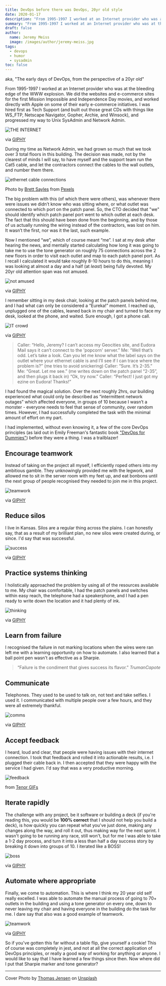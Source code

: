 ```yaml
---
title: DevOps before there was DevOps, 20yr old style
date: 2020-01-17
description: "From 1995-1997 I worked at an Internet provider who was at the bleeding edge of the WWW explosion. This, is my DevOps story."
summary: "From 1995-1997 I worked at an Internet provider who was at the bleeding edge of the WWW explosion. This, is my DevOps story."
draft: false
author:
  name: Jeremy Meiss
  image: /images/author/jeremy-meiss.jpg
tags:
  - devops
  - humor
  - sysadmin
toc: false
---
```

aka, "The early days of DevOps, from the perspective of a 20yr old"

From 1995-1997 I worked at an Internet provider who was at the bleeding edge of the WWW explosion. We did the websites and e-commerce sites for the first Mission Impossible and Independence Day movies, and worked directly with Apple on some of their early e-commerce initiatives. I was hired first as Tech Support (and built out those great CDs with things like WS_FTP, Netscape Navigator, Gopher, Archie, and Winsock), and progressed my way to Unix SysAdmin and Network Admin.

![THE INTERNET](https://media.giphy.com/media/SZUnyVdIDAEQU/giphy.gif)
<figcaption>via <a href="https://giphy.com/embed/SZUnyVdIDAEQU">GIPHY</a></figcaption>

During my time as Network Admin, we had grown so much that we took over 3 total floors in this building. The decision was made, not by the clearest of minds I will say, to have myself and the support team run the Cat5 cable, and let the contractors connect the cables to the wall outlets, and number them there.

![ethernet cable connections](https://thepracticaldev.s3.amazonaws.com/i/c5w6wannllhg0hu2ugci.jpg)
<figcaption>Photo by <a href="https://www.pexels.com/@brett-sayles">Brett Sayles</a> from <a href="https://www.pexels.com/photo/ethernet-cable-connected-to-a-compartment-port-2881232/">Pexels</a></figcaption>

The big problem with this (of which there were others), was whenever there were issues we didn’t know who was sitting where, or what outlet was connected to which port on the patch panel. So, the CTO decided that "we" should identify which patch panel port went to which outlet at each desk. The fact that this should have been done from the beginning, and by those of us actually running the wiring instead of the contractors, was lost on him. It wasn’t the first, nor was it the last, such example.

Now I mentioned “we”, which of course meant “me”. I sat at my desk after hearing the news, and mentally started calculating how long it was going to take me to use the tone generator on roughly 75 connections across the 2 new floors in order to visit each outlet and map to each patch panel port. As I recall I calculated it would take roughly 8-10 hours to do this, meaning I was looking at almost a day and a half (at _least_) being fully devoted. My 20yr old attention span was not amused.

![not amused](https://media.giphy.com/media/NlhCDLJnkfInm/giphy.gif)
<figcaption>via <a href="https://giphy.com/embed/NlhCDLJnkfInm">GIPHY</a></figcaption>

I remember sitting in my desk chair, looking at the patch panels behind me, and I had what can only be considered a “Eureka!” moment. I reached up, unplugged one of the cables, leaned back in my chair and turned to face my desk, looked at the phone, and waited. Sure enough, I got a phone call.

![IT crowd](https://media.giphy.com/media/F7yLXA5fJ5sLC/giphy.gif)
<figcaption>via <a href="https://giphy.com/embed/F7yLXA5fJ5sLC">GIPHY</a></figcaption>

>Caller: “Hello, Jeremy? I can’t access my Geocities site, and Eudora Mail says it can’t connect to the 'popcorn' server.”
>Me: “Well that’s odd. Let’s take a look. Can you let me know what the label says on the outlet where your ethernet cable is and I’ll see if I can trace where the problem is?” (me tries to avoid snickering)
>Caller: “Sure. It’s 2-35.”
>Me: “Great. Let me see.” (me writes down on the patch panel “2-35”, and then plugs it back in) “Ok, try now.”
>Caller: “Perfect! I just got my ezine on Eudora! Thanks!”

I had found the magical solution. Over the next roughly 2hrs, our building experienced what could only be described as “intermittent network outages” which affected everyone, in groups of 10 because I wasn’t a monster - everyone needs to feel that sense of community, over random times. However, I had successfully completed the task with the minimal amount of effort on my part.

I had implemented, without even knowing it, a few of the core DevOps principles (as laid out in Emily Freeman's fantastic book ["DevOps for Dummies"](http://amzn.to/2XL7lGM)) before they were a thing. I was a trailblazer!

## Encourage teamwork

Instead of taking on the project all myself, I efficiently roped others into my ambitious gamble. They unknowingly provided me with the legwork, and allowed me to sit in the server room with my feet up, and eat bonbons until the next group of people recognised they needed to join me in this project.

![teamwork](https://media.giphy.com/media/xUPGcjQ6dJEjH5uwMw/giphy.gif)
<figcaption>via <a href="https://giphy.com/embed/xUPGcjQ6dJEjH5uwMw">GIPHY</a></figcaption>

## Reduce silos

I live in Kansas. Silos are a regular thing across the plains. I can honestly say, that as a result of my brilliant plan, no new silos were created during, or since. I'd say that was successful.

![success](https://media.giphy.com/media/2vA33ikUb0Qz6/giphy.gif)
<figcaption>via <a href="https://giphy.com/embed/2vA33ikUb0Qz6">GIPHY</a></figcaption>

## Practice systems thinking

I holistically approached the problem by using all of the resources available to me. My chair was comfortable, I had the patch panels and switches within easy reach, the telephone had a speakerphone, and I had a pen ready to write down the location and it had plenty of ink.

![thinking](https://media.giphy.com/media/v3mwgBgNm7iOk/giphy.gif)
<figcaption>via <a href="https://giphy.com/embed/v3mwgBgNm7iOk">GIPHY</a></figcaption>

## Learn from failure

I recognised the failure in not marking locations when the wires were ran left me with a learning opportunity on how to automate. I also learned that a ball point pen wasn't as effective as a Sharpie.

> “Failure is the condiment that gives success its flavor.”
<cite>Truman<span class="cite-last-name">Capote</span></cite>

## Communicate

Telephones. They used to be used to talk on, not text and take selfies. I used it. I communicated with multiple people over a few hours, and they were all extremely thankful.

![comms](https://media.giphy.com/media/lXHj6CJpdEhxe/giphy.gif)
<figcaption>via <a href="https://giphy.com/embed/lXHj6CJpdEhxe">GIPHY</a></figcaption>

## Accept feedback

I heard, loud and clear, that people were having issues with their internet connection. I took that feedback and rolled it into actionable results, i.e. I plugged their cable back in. I then accepted that they were happy with the service I had given. I'd say that was a very productive morning.

![feedback](https://i.imgur.com/aBGOnae.gif)
<figcaption>from <a href="https://tenor.com/5gkO.gif">Tenor GIFs</a></figcaption>

## Iterate rapidly

The challenge with any project, be it software or building a deck (if you're reading this, you would be **100% correct** that I should not help you build a deck), is how quickly you can repeat what you've just done, making any changes along the way, and roll it out, thus making way for the next sprint. I wasn't going to be running any race, still won't, but for me I was able to take a 1-2 day process, and turn it into a less than half a day success story by breaking it down into groups of 10. I iterated like a BOSS!

![boss](https://media.giphy.com/media/qFwiRo6isWjza/giphy.gif)<figcaption>via <a href="https://giphy.com/embed/qFwiRo6isWjza">GIPHY</a></figcaption>

## Automate where appropriate

Finally, we come to automation. This is where I think my 20 year old self really excelled. I was able to automate the manual process of going to 70+ outlets in the building and using a tone generator on every one, down to never leaving my chair and having everyone in the building do the task for me. I dare say that also was a good example of teamwork.

![teamwork](https://media.giphy.com/media/xmz2JEFmNsGru/giphy.gif)<figcaption>via <a href="https://giphy.com/embed/xmz2JEFmNsGru">GIPHY</a></figcaption>

So if you've gotten this far without a table flip, give yourself a cookie! This of course was completely in jest, and not at all the correct application of DevOps principles, or really a good way of working for anything or anyone. I would like to say that I have learned a few things since then. Now where did I put that Sharpie marker and tone generator?

---

Cover Photo by <a href="https://unsplash.com/@thomasjsn?utm_content=creditCopyText&utm_medium=referral&utm_source=unsplash">Thomas Jensen</a> on <a href="https://unsplash.com/photos/black-network-switch-with-cables-ISG-rUel0Uw?utm_content=creditCopyText&utm_medium=referral&utm_source=unsplash">Unsplash</a>
